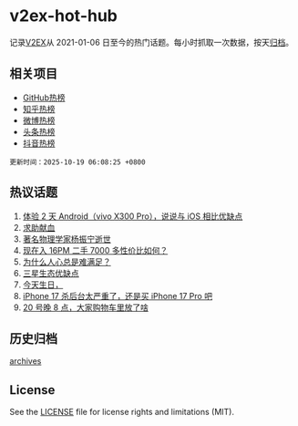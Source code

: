 # v2ex-hot-hub

 记录[V2EX](https://www.v2ex.com/)从 2021-01-06 日至今的热门话题。每小时抓取一次数据，按天[归档](archives)。
 
 ## 相关项目

- [GitHub热榜](https://github.com/lonnyzhang423/github-hot-hub)
- [知乎热榜](https://github.com/lonnyzhang423/zhihu-hot-hub)
- [微博热榜](https://github.com/lonnyzhang423/weibo-hot-hub)
- [头条热榜](https://github.com/lonnyzhang423/toutiao-hot-hub)
- [抖音热榜](https://github.com/lonnyzhang423/douyin-hot-hub)


 `更新时间：2025-10-19 06:08:25 +0800`

## 热议话题

1. [体验 2 天 Android（vivo X300 Pro），说说与 iOS 相比优缺点](https://www.v2ex.com/t/1166566)
1. [求助献血](https://www.v2ex.com/t/1166554)
1. [著名物理学家杨振宁逝世](https://www.v2ex.com/t/1166595)
1. [现在入 16PM 二手 7000 多性价比如何？](https://www.v2ex.com/t/1166558)
1. [为什么人心总是难满足？](https://www.v2ex.com/t/1166567)
1. [三星生态优缺点](https://www.v2ex.com/t/1166598)
1. [今天生日，](https://www.v2ex.com/t/1166584)
1. [iPhone 17 杀后台太严重了，还是买 iPhone 17 Pro 吧](https://www.v2ex.com/t/1166610)
1. [20 号晚 8 点，大家购物车里放了啥](https://www.v2ex.com/t/1166570)

## 历史归档

[archives](archives)

## License

See the [LICENSE](LICENSE) file for license rights and limitations (MIT).
